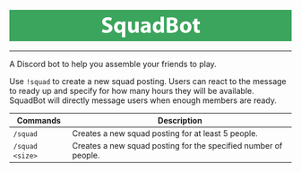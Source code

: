 ![SquadBot](squad_bot.png)
_________________
A Discord bot to help you assemble your friends to play.  

Use `!squad` to create a new squad posting. Users can react to the message to ready up and specify for how many hours they will be available.  SquadBot will directly message users when enough members are ready.

|**Commands**|**Description**|
| --- | --- |
|`/squad`|Creates a new squad posting for at least 5 people.|
|`/squad <size>`|Creates a new squad posting for the specified number of people.|
